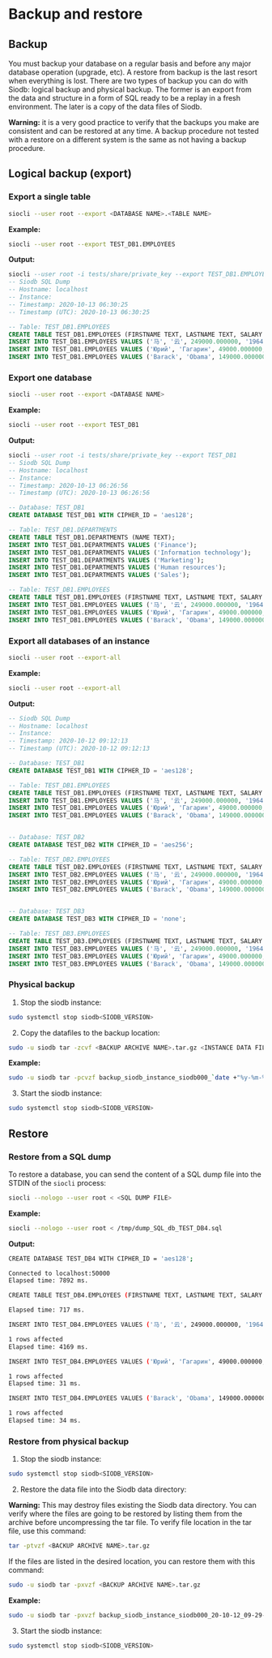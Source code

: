# Backup and restore

## Backup

You must backup your database on a regular basis and before any major database operation (upgrade,
etc). A restore from backup is the last resort when everything is lost. There are two types of
backup you can do with Siodb: logical backup and physical backup. The former is an export from
the data and structure in a form of SQL ready to be a replay in a fresh environment. The later is
a copy of the data files of Siodb.

**Warning:** it is a very good practice to verify that the backups you make are consistent and can be
restored at any time. A backup procedure not tested with a restore on a different system is the same
as not having a backup procedure.

## Logical backup (export)

### Export a single table

```bash
siocli --user root --export <DATABASE NAME>.<TABLE NAME>
```

**Example:**

```bash
siocli --user root --export TEST_DB1.EMPLOYEES
```

**Output:**

```sql
siocli --user root -i tests/share/private_key --export TEST_DB1.EMPLOYEES
-- Siodb SQL Dump
-- Hostname: localhost
-- Instance:
-- Timestamp: 2020-10-13 06:30:25
-- Timestamp (UTC): 2020-10-13 06:30:25

-- Table: TEST_DB1.EMPLOYEES
CREATE TABLE TEST_DB1.EMPLOYEES (FIRSTNAME TEXT, LASTNAME TEXT, SALARY FLOAT, HIRE_DATE TIMESTAMP, DEPARTMENT_ID INT32);
INSERT INTO TEST_DB1.EMPLOYEES VALUES ('马', '云', 249000.000000, '1964-09-10', 1);
INSERT INTO TEST_DB1.EMPLOYEES VALUES ('Юрий', 'Гагарин', 49000.000000, '1934-03-09', 2);
INSERT INTO TEST_DB1.EMPLOYEES VALUES ('Barack', 'Obama', 149000.000000, '1961-08-04', 4);
```

### Export one database

```bash
siocli --user root --export <DATABASE NAME>
```

**Example:**

```bash
siocli --user root --export TEST_DB1
```

**Output:**

```sql
siocli --user root -i tests/share/private_key --export TEST_DB1
-- Siodb SQL Dump
-- Hostname: localhost
-- Instance:
-- Timestamp: 2020-10-13 06:26:56
-- Timestamp (UTC): 2020-10-13 06:26:56

-- Database: TEST_DB1
CREATE DATABASE TEST_DB1 WITH CIPHER_ID = 'aes128';

-- Table: TEST_DB1.DEPARTMENTS
CREATE TABLE TEST_DB1.DEPARTMENTS (NAME TEXT);
INSERT INTO TEST_DB1.DEPARTMENTS VALUES ('Finance');
INSERT INTO TEST_DB1.DEPARTMENTS VALUES ('Information technology');
INSERT INTO TEST_DB1.DEPARTMENTS VALUES ('Marketing');
INSERT INTO TEST_DB1.DEPARTMENTS VALUES ('Human resources');
INSERT INTO TEST_DB1.DEPARTMENTS VALUES ('Sales');

-- Table: TEST_DB1.EMPLOYEES
CREATE TABLE TEST_DB1.EMPLOYEES (FIRSTNAME TEXT, LASTNAME TEXT, SALARY FLOAT, HIRE_DATE TIMESTAMP, DEPARTMENT_ID INT32);
INSERT INTO TEST_DB1.EMPLOYEES VALUES ('马', '云', 249000.000000, '1964-09-10', 1);
INSERT INTO TEST_DB1.EMPLOYEES VALUES ('Юрий', 'Гагарин', 49000.000000, '1934-03-09', 2);
INSERT INTO TEST_DB1.EMPLOYEES VALUES ('Barack', 'Obama', 149000.000000, '1961-08-04', 4);
```

### Export all databases of an instance

```bash
siocli --user root --export-all
```

**Example:**

```bash
siocli --user root --export-all
```

**Output:**

```sql
-- Siodb SQL Dump
-- Hostname: localhost
-- Instance:
-- Timestamp: 2020-10-12 09:12:13
-- Timestamp (UTC): 2020-10-12 09:12:13

-- Database: TEST_DB1
CREATE DATABASE TEST_DB1 WITH CIPHER_ID = 'aes128';

-- Table: TEST_DB1.EMPLOYEES
CREATE TABLE TEST_DB1.EMPLOYEES (FIRSTNAME TEXT, LASTNAME TEXT, SALARY FLOAT, HIRE_DATE TIMESTAMP);
INSERT INTO TEST_DB1.EMPLOYEES VALUES ('马', '云', 249000.000000, '1964-09-10');
INSERT INTO TEST_DB1.EMPLOYEES VALUES ('Юрий', 'Гагарин', 49000.000000, '1934-03-09');
INSERT INTO TEST_DB1.EMPLOYEES VALUES ('Barack', 'Obama', 149000.000000, '1961-08-04');


-- Database: TEST_DB2
CREATE DATABASE TEST_DB2 WITH CIPHER_ID = 'aes256';

-- Table: TEST_DB2.EMPLOYEES
CREATE TABLE TEST_DB2.EMPLOYEES (FIRSTNAME TEXT, LASTNAME TEXT, SALARY FLOAT, HIRE_DATE TIMESTAMP);
INSERT INTO TEST_DB2.EMPLOYEES VALUES ('马', '云', 249000.000000, '1964-09-10');
INSERT INTO TEST_DB2.EMPLOYEES VALUES ('Юрий', 'Гагарин', 49000.000000, '1934-03-09');
INSERT INTO TEST_DB2.EMPLOYEES VALUES ('Barack', 'Obama', 149000.000000, '1961-08-04');


-- Database: TEST_DB3
CREATE DATABASE TEST_DB3 WITH CIPHER_ID = 'none';

-- Table: TEST_DB3.EMPLOYEES
CREATE TABLE TEST_DB3.EMPLOYEES (FIRSTNAME TEXT, LASTNAME TEXT, SALARY FLOAT, HIRE_DATE TIMESTAMP);
INSERT INTO TEST_DB3.EMPLOYEES VALUES ('马', '云', 249000.000000, '1964-09-10');
INSERT INTO TEST_DB3.EMPLOYEES VALUES ('Юрий', 'Гагарин', 49000.000000, '1934-03-09');
INSERT INTO TEST_DB3.EMPLOYEES VALUES ('Barack', 'Obama', 149000.000000, '1961-08-04');
```

### Physical backup

1. Stop the siodb instance:

```bash
sudo systemctl stop siodb<SIODB_VERSION>
```

2. Copy the datafiles to the backup location:

```bash
sudo -u siodb tar -zcvf <BACKUP ARCHIVE NAME>.tar.gz <INSTANCE DATA FILE DIRECTORY>
```

**Example:**

```bash
sudo -u siodb tar -pcvzf backup_siodb_instance_siodb000_`date +"%y-%m-%d_%H-%M-%s"`.tar.gz /var/lib/siodb/siodb000/data
```

3. Start the siodb instance:

```bash
sudo systemctl stop siodb<SIODB_VERSION>
```

## Restore

### Restore from a SQL dump

To restore a database, you can send the content of a SQL dump file into the STDIN of the `siocli` process:

```bash
siocli --nologo --user root < <SQL DUMP FILE>
```

**Example:**

```bash
siocli --nologo --user root < /tmp/dump_SQL_db_TEST_DB4.sql
```

**Output:**

```bash
CREATE DATABASE TEST_DB4 WITH CIPHER_ID = 'aes128';

Connected to localhost:50000
Elapsed time: 7892 ms.

CREATE TABLE TEST_DB4.EMPLOYEES (FIRSTNAME TEXT, LASTNAME TEXT, SALARY FLOAT, HIRE_DATE TIMESTAMP);

Elapsed time: 717 ms.

INSERT INTO TEST_DB4.EMPLOYEES VALUES ('马', '云', 249000.000000, '1964-09-10');

1 rows affected
Elapsed time: 4169 ms.

INSERT INTO TEST_DB4.EMPLOYEES VALUES ('Юрий', 'Гагарин', 49000.000000, '1934-03-09');

1 rows affected
Elapsed time: 31 ms.

INSERT INTO TEST_DB4.EMPLOYEES VALUES ('Barack', 'Obama', 149000.000000, '1961-08-04');

1 rows affected
Elapsed time: 34 ms.
```

### Restore from physical backup

1. Stop the siodb instance:

```bash
sudo systemctl stop siodb<SIODB_VERSION>
```

2. Restore the data file into the Siodb data directory:

**Warning:** This may destroy files existing the Siodb data directory. You can verify where the files
are going to be restored by listing them from the archive before uncompressing the tar file. To
verify file location in the tar file, use this command:

```bash
tar -ptvzf <BACKUP ARCHIVE NAME>.tar.gz
```

If the files are listed in the desired location, you can restore them with this command:

```bash
sudo -u siodb tar -pxvzf <BACKUP ARCHIVE NAME>.tar.gz
```

**Example:**

```bash
sudo -u siodb tar -pxvzf backup_siodb_instance_siodb000_20-10-12_09-29-1602494985.tar.gz
```

3. Start the siodb instance:

```bash
sudo systemctl stop siodb<SIODB_VERSION>
```
